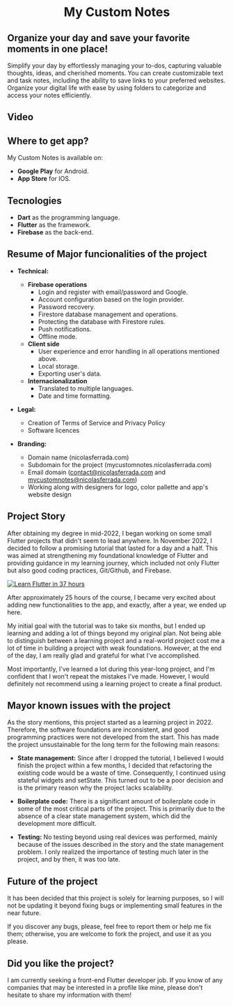 # <p style="text-align: center;">My Custom Notes</p>

## Organize your day and save your favorite moments in one place!

Simplify your day by effortlessly managing your to-dos, capturing valuable thoughts, ideas, and cherished moments. You can create customizable text and task notes, including the ability to save links to your preferred websites. Organize your digital life with ease by using folders to categorize and access your notes efficiently.

## Video

## Where to get app?
My Custom Notes is available on:

- **Google Play** for Android.
- **App Store** for IOS.

## Tecnologies
- **Dart** as the programming language.
- **Flutter** as the framework.
- **Firebase** as the back-end.

## Resume of Major funcionalities of the project

- **Technical:**
    - **Firebase operations**
        - Login and register with email/password and Google.
        - Account configuration based on the login provider.
        - Password recovery.
        - Firestore database management and operations.
        - Protecting the database with Firestore rules.
        - Push notifications.
        - Offline mode.
    - **Client side**
        - User experience and error handling in all operations mentioned above.
        - Local storage.
        - Exporting user's data.
    - **Internacionalization**
        - Translated to multiple languages.
        - Date and time formatting.

- **Legal:**
    - Creation of Terms of Service and Privacy Policy
    - Software licences

- **Branding:**
    - Domain name (nicolasferrada.com)
    - Subdomain for the project (mycustomnotes.nicolasferrada.com)
    - Email domain (contact@nicolasferrada.com and mycustomnotes@nicolasferrada.com)
    - Working along with designers for logo, color pallette and app's website design

## Project Story
After obtaining my degree in mid-2022, I began working on some small Flutter projects that didn't seem to lead anywhere. In November 2022, I decided to follow a promising tutorial that lasted for a day and a half. This was aimed at strengthening my foundational knowledge of Flutter and providing guidance in my learning journey, which included not only Flutter but also good coding practices, Git/Github, and Firebase.

[![Learn Flutter in 37 hours](https://img.youtube.com/vi/VPvVD8t02U8/0.jpg)](https://www.youtube.com/watch?v=VPvVD8t02U8)

After approximately 25 hours of the course, I became very excited about adding new functionalities to the app, and exactly, after a year, we ended up here.

My initial goal with the tutorial was to take six months, but I ended up learning and adding a lot of things beyond my original plan. 
Not being able to distinguish between a learning project and a real-world project cost me a lot of time in building a project with weak foundations. However, at the end of the day, I am really glad and grateful for what I've accomplished.

Most importantly, I've learned a lot during this year-long project, and I'm confident that I won't repeat the mistakes I've made. However, I would definitely not recommend using a learning project to create a final product.

## Mayor known issues with the project
As the story mentions, this project started as a learning project in 2022. Therefore, the software foundations are inconsistent, and good programming practices were not developed from the start. This has made the project unsustainable for the long term for the following main reasons:

- **State management:** Since after I dropped the tutorial, I believed I would finish the project within a few months, I decided that refactoring the existing code would be a waste of time. Consequently, I continued using stateful widgets and setState. This turned out to be a poor decision and is the primary reason why the project lacks scalability.

- **Boilerplate code:** There is a significant amount of boilerplate code in some of the most critical parts of the project. This is primarily due to the absence of a clear state management system, which did the development more difficult.

- **Testing:** No testing beyond using real devices was performed, mainly because of the issues described in the story and the state management problem. I only realized the importance of testing much later in the project, and by then, it was too late.

## Future of the project
It has been decided that this project is solely for learning purposes, so I will not be updating it beyond fixing bugs or implementing small features in the near future.

If you discover any bugs, please, feel free to report them or help me fix them; otherwise, you are welcome to fork the project, and use it as you please.

## Did you like the project?
I am currently seeking a front-end Flutter developer job. If you know of any companies that may be interested in a profile like mine, please don't hesitate to share my information with them!
